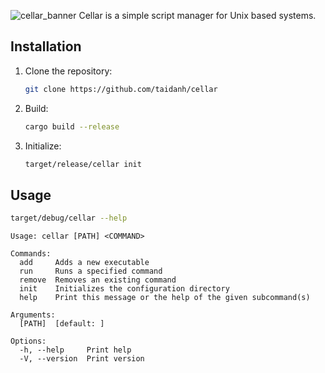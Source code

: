 ![cellar_banner](https://github.com/taidanh/cellar/assets/65222208/6224f5df-1c1d-4ce7-9ce7-6ba1aac91be0)
Cellar is a simple script manager for Unix based systems.

## Installation
1. Clone the repository:
   ```bash
   git clone https://github.com/taidanh/cellar
   ```
2. Build:
   ```bash
   cargo build --release
   ```
3. Initialize:
   ```bash
   target/release/cellar init
   ```

## Usage
```bash
target/debug/cellar --help
```

```
Usage: cellar [PATH] <COMMAND>

Commands:
  add     Adds a new executable
  run     Runs a specified command
  remove  Removes an existing command
  init    Initializes the configuration directory
  help    Print this message or the help of the given subcommand(s)

Arguments:
  [PATH]  [default: ]

Options:
  -h, --help     Print help
  -V, --version  Print version
```
